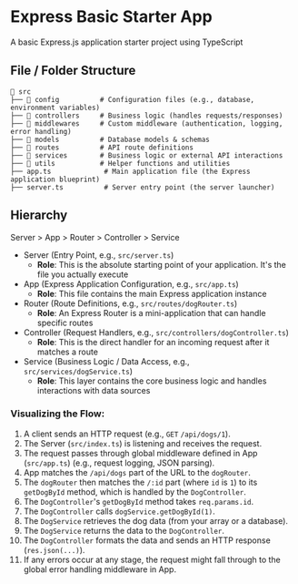 # Express Basic Starter App

A basic Express.js application starter project using TypeScript

## File / Folder Structure

```
📁 src
├── 📁 config          # Configuration files (e.g., database, environment variables)
├── 📁 controllers     # Business logic (handles requests/responses)
├── 📁 middlewares     # Custom middleware (authentication, logging, error handling)
├── 📁 models          # Database models & schemas
├── 📁 routes          # API route definitions
├── 📁 services        # Business logic or external API interactions
├── 📁 utils           # Helper functions and utilities
├── app.ts             # Main application file (the Express application blueprint)
├── server.ts          # Server entry point (the server launcher)
```

## Hierarchy

Server > App > Router > Controller > Service

- Server (Entry Point, e.g., `src/server.ts`)
  - **Role**: This is the absolute starting point of your application. It's the file you actually execute
- App (Express Application Configuration, e.g., `src/app.ts`)
  - **Role**: This file contains the main Express application instance
- Router (Route Definitions, e.g., `src/routes/dogRouter.ts`)
  - **Role**: An Express Router is a mini-application that can handle specific routes
- Controller (Request Handlers, e.g., `src/controllers/dogController.ts`)
  - **Role**: This is the direct handler for an incoming request after it matches a route
- Service (Business Logic / Data Access, e.g., `src/services/dogService.ts`)
  - **Role**: This layer contains the core business logic and handles interactions with data sources

### Visualizing the Flow:

1. A client sends an HTTP request (e.g., `GET` `/api/dogs/1`).
2. The Server (`src/index.ts`) is listening and receives the request.
3. The request passes through global middleware defined in App (`src/app.ts`) (e.g., request logging, JSON parsing).
4. App matches the `/api/dogs` part of the URL to the `dogRouter`.
5. The `dogRouter` then matches the `/:id` part (where `id` is `1`) to its `getDogById` method, which is handled by the `DogController`.
6. The `DogController`'s `getDogById` method takes `req.params.id`.
7. The `DogController` calls `dogService.getDogById(1)`.
8. The `DogService` retrieves the dog data (from your array or a database).
9. The `DogService` returns the data to the `DogController`.
10. The `DogController` formats the data and sends an HTTP response (`res.json(...)`).
11. If any errors occur at any stage, the request might fall through to the global error handling middleware in App.
